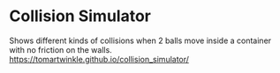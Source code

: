 # Collision Simulator
Shows different kinds of collisions when 2 balls move inside a container with no friction on the walls.
https://tomartwinkle.github.io/collision_simulator/
